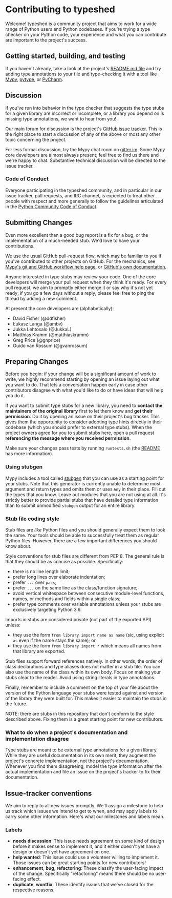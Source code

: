 # Contributing to typeshed

Welcome!  typeshed is a community project that aims to work for a wide
range of Python users and Python codebases.  If you're trying a type
checker on your Python code, your experience and what you can contribute
are important to the project's success.


## Getting started, building, and testing

If you haven't already, take a look at the project's
[README.md file](README.md)
and try adding type annotations to your file and type-checking it with
a tool like [Mypy](http://www.mypy-lang.org/),
[pytype](https://github.com/google/pytype), or
[PyCharm](https://www.jetbrains.com/pycharm/).


## Discussion

If you've run into behavior in the type checker that suggests the type
stubs for a given library are incorrect or incomplete, or a library you
depend on is missing type annotations, we want to hear from you!

Our main forum for discussion is the project's [GitHub issue
tracker](https://github.com/python/typeshed/issues).  This is the right
place to start a discussion of any of the above or most any other
topic concerning the project.

For less formal discussion, try the Mypy chat room on
[gitter.im](https://gitter.im/python/mypy).  Some Mypy core developers
are almost always present; feel free to find us there and we're happy
to chat.  Substantive technical discussion will be directed to the
issue tracker.

### Code of Conduct

Everyone participating in the typeshed community, and in particular in
our issue tracker, pull requests, and IRC channel, is expected to treat
other people with respect and more generally to follow the guidelines
articulated in the [Python Community Code of
Conduct](https://www.python.org/psf/codeofconduct/).


## Submitting Changes

Even more excellent than a good bug report is a fix for a bug, or the
implementation of a much-needed stub. We'd love to have
your contributions.

We use the usual GitHub pull-request flow, which may be familiar to
you if you've contributed to other projects on GitHub.  For the
mechanics, see [Mypy's git and GitHub workflow help page](https://github.com/python/mypy/wiki/Using-Git-And-GitHub),
or [GitHub's own documentation](https://help.github.com/articles/using-pull-requests/).

Anyone interested in type stubs may review your code.  One of the core
developers will merge your pull request when they think it's ready.
For every pull request, we aim to promptly either merge it or say why
it's not yet ready; if you go a few days without a reply, please feel
free to ping the thread by adding a new comment.

At present the core developers are (alphabetically):
* David Fisher (@ddfisher)
* Łukasz Langa (@ambv)
* Jukka Lehtosalo (@JukkaL)
* Matthias Kramm (@matthiaskramm)
* Greg Price (@gnprice)
* Guido van Rossum (@gvanrossum)


## Preparing Changes

Before you begin: if your change will be a significant amount of work
to write, we highly recommend starting by opening an issue laying out
what you want to do.  That lets a conversation happen early in case
other contributors disagree with what you'd like to do or have ideas
that will help you do it.

If you want to submit type stubs for a new library, you need to
**contact the maintainers of the original library** first to let them
know and **get their permission**.  Do it by opening an issue on their
project's bug tracker.  This gives them the opportunity to
consider adopting type hints directly in their codebase (which you
should prefer to external type stubs).  When the project owners agree
for you to submit stubs here, open a pull request **referencing the
message where you received permission**.

Make sure your changes pass tests by running ``runtests.sh`` (the
[README](README.md) has more information).

### Using stubgen

Mypy includes a tool called [stubgen](https://github.com/python/mypy/blob/master/mypy/stubgen.py)
that you can use as a starting point for your stubs.  Note that this
generator is currently unable to determine most argument and return
types and omits them or uses ``Any`` in their place.  Fill out the types
that you know.  Leave out modules that you are not using at all.  It's
strictly better to provide partial stubs that have detailed type
information than to submit unmodified ``stubgen`` output for an entire
library.

### Stub file coding style

Stub files are *like* Python files and you should generally expect them
to look the same.  Your tools should be able to successfully treat them
as regular Python files.  However, there are a few important differences
you should know about.

Style conventions for stub files are different from PEP 8. The general
rule is that they should be as concise as possible.  Specifically:
* there is no line length limit;
* prefer long lines over elaborate indentation;
* prefer ``...`` over ``pass``;
* prefer ``...`` on the same line as the class/function signature;
* avoid vertical whitespace between consecutive module-level functions,
  names, or methods and fields within a single class;
* prefer type comments over variable annotations unless your stubs are
  exclusively targeting Python 3.6.

Imports in stubs are considered private (not part of the exported API)
unless:
* they use the form ``from library import name as name`` (sic, using
  explicit ``as`` even if the name stays the same); or
* they use the form ``from library import *`` which means all names
  from that library are exported.

Stub files support forward references natively.  In other words, the
order of class declarations and type aliases does not matter in
a stub file.  You can also use the name of the class within its own
body.  Focus on making your stubs clear to the reader.  Avoid using
string literals in type annotations.

Finally, remember to include a comment on the top of your file about the
version of the Python language your stubs were tested against and
version of the library they were built for.  This makes it easier to
maintain the stubs in the future.

NOTE: there are stubs in this repository that don't conform to the
style described above.  Fixing them is a great starting point for new
contributors.

### What to do when a project's documentation and implementation disagree

Type stubs are meant to be external type annotations for a given
library.  While they are useful documentation in its own merit, they
augment the project's concrete implementation, not the project's
documentation.  Whenever you find them disagreeing, model the type
information after the actual implementation and file an issue on the
project's tracker to fix their documentation.

## Issue-tracker conventions

We aim to reply to all new issues promptly.  We'll assign a milestone
to help us track which issues we intend to get to when, and may apply
labels to carry some other information.  Here's what our milestones
and labels mean.

### Labels

* **needs discussion**: This issue needs agreement on some kind of
  design before it makes sense to implement it, and it either doesn't
  yet have a design or doesn't yet have agreement on one.
* **help wanted**: This issue could use a volunteer willing to implement
  it. Those issues can be great starting points for new contributors!
* **enhancement**, **bug**, **refactoring**: These classify the
  user-facing impact of the change.  Specifically "refactoring" means
  there should be no user-facing effect.
* **duplicate**, **wontfix**: These identify issues that we've closed
  for the respective reasons.
